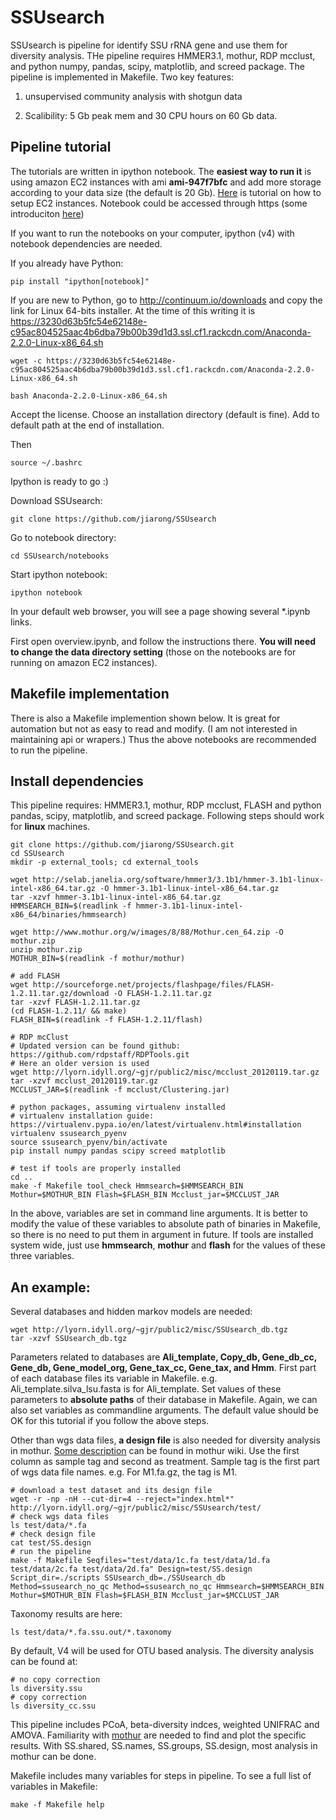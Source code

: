 SSUsearch
=========

SSUsearch is pipeline for identify SSU rRNA gene and use them for diversity analysis. THe pipeline requires HMMER3.1, mothur, RDP mcclust, and python numpy, pandas, scipy, matplotlib, and screed package. The pipeline is implemented in Makefile. Two key features:

1. unsupervised community analysis with shotgun data

2. Scalibility: 5 Gb peak mem and 30 CPU hours on 60 Gb data.


Pipeline tutorial
------------------

The tutorials are written in ipython notebook. The **easiest way to run it** is using amazon EC2 instances with ami **ami-947f7bfc** and add more storage according to your data size (the default is 20 Gb). [Here](http://ged.msu.edu/angus/tutorials-2012/start-up-an-ec2-instance.html) is tutorial on how to setup EC2 instances. Notebook could be accessed through https (some introduciton [here](http://ged.msu.edu/angus/tutorials-2012/introducing-ipython-notebook.html))

If you want to run the notebooks on your computer, ipython (v4) with notebook dependencies are needed.

If you already have Python:

	pip install "ipython[notebook]"

If you are new to Python, go to http://continuum.io/downloads and copy the link for Linux 64-bits installer. At the time of this writing it is https://3230d63b5fc54e62148e-c95ac804525aac4b6dba79b00b39d1d3.ssl.cf1.rackcdn.com/Anaconda-2.2.0-Linux-x86_64.sh 

	wget -c https://3230d63b5fc54e62148e-c95ac804525aac4b6dba79b00b39d1d3.ssl.cf1.rackcdn.com/Anaconda-2.2.0-Linux-x86_64.sh

	bash Anaconda-2.2.0-Linux-x86_64.sh 

Accept the license.
Choose an installation directory (default is fine). 
Add to default path at the end of installation. 

Then 

	source ~/.bashrc

Ipython is ready to go :)

Download SSUsearch:

	git clone https://github.com/jiarong/SSUsearch

Go to notebook directory:

	cd SSUsearch/notebooks

Start ipython notebook: 

	ipython notebook

In your default web browser, you will see a page showing several *.ipynb links.

First open overview.ipynb, and follow the instructions there. **You will need to change the data directory setting** (those on the notebooks are for running on amazon EC2 instances).


Makefile implementation 
-----------------------
There is also a Makefile implemention shown below. It is great for automation but not as easy to read and modify. (I am not interested in maintaining api or wrapers.) Thus the above notebooks are recommended to run the pipeline.


Install dependencies
--------------------

This pipeline requires: HMMER3.1, mothur, RDP mcclust, FLASH and python pandas, scipy, matplotlib, and screed package. Following steps should work for **linux** machines.

	git clone https://github.com/jiarong/SSUsearch.git
	cd SSUsearch
	mkdir -p external_tools; cd external_tools

	wget http://selab.janelia.org/software/hmmer3/3.1b1/hmmer-3.1b1-linux-intel-x86_64.tar.gz -O hmmer-3.1b1-linux-intel-x86_64.tar.gz
	tar -xzvf hmmer-3.1b1-linux-intel-x86_64.tar.gz
	HMMSEARCH_BIN=$(readlink -f hmmer-3.1b1-linux-intel-x86_64/binaries/hmmsearch)

	wget http://www.mothur.org/w/images/8/88/Mothur.cen_64.zip -O mothur.zip
	unzip mothur.zip
	MOTHUR_BIN=$(readlink -f mothur/mothur)

	# add FLASH
	wget http://sourceforge.net/projects/flashpage/files/FLASH-1.2.11.tar.gz/download -O FLASH-1.2.11.tar.gz
	tar -xzvf FLASH-1.2.11.tar.gz
	(cd FLASH-1.2.11/ && make)
	FLASH_BIN=$(readlink -f FLASH-1.2.11/flash)

	# RDP mcClust
	# Updated version can be found github:  https://github.com/rdpstaff/RDPTools.git
	# Here an older version is used
	wget http://lyorn.idyll.org/~gjr/public2/misc/mcclust_20120119.tar.gz
	tar -xzvf mcclust_20120119.tar.gz
	MCCLUST_JAR=$(readlink -f mcclust/Clustering.jar)

	# python packages, assuming virtualenv installed
	# virtualenv installation guide: https://virtualenv.pypa.io/en/latest/virtualenv.html#installation
	virtualenv ssusearch_pyenv
	source ssusearch_pyenv/bin/activate
	pip install numpy pandas scipy screed matplotlib

	# test if tools are properly installed
	cd ..
	make -f Makefile tool_check Hmmsearch=$HMMSEARCH_BIN Mothur=$MOTHUR_BIN Flash=$FLASH_BIN Mcclust_jar=$MCCLUST_JAR

In the above, variables are set in command line arguments. It is better to modify the value of these variables to absolute path of binaries in Makefile, so there is no need to put them in argument in future. If tools are installed system wide, just use **hmmsearch**, **mothur** and **flash** for the values of these three variables. 

An example:
-----------------

Several databases and hidden markov models are needed: 

	wget http://lyorn.idyll.org/~gjr/public2/misc/SSUsearch_db.tgz
	tar -xzvf SSUsearch_db.tgz

Parameters related to databases are **Ali_template, Copy_db, Gene_db_cc, Gene_db, Gene_model_org, Gene_tax_cc, Gene_tax, and Hmm**. First part of each database files its variable in Makefile. e.g. Ali_template.silva_lsu.fasta is for Ali_template. Set values of these parameters to **absolute paths** of their database in Makefile. Again, we can also set variables as commandline arguments. The default value should be OK for this tutorial if you follow the above steps.

Other than wgs data files, **a design file** is also needed for diversity analysis in mothur. [Some description](http://www.mothur.org/wiki/Design_header_file) can be found in mothur wiki. Use the first column as sample tag and second as treatment. Sample tag is the first part of wgs data file names. e.g. For M1.fa.gz, the tag is M1.

	# download a test dataset and its design file
	wget -r -np -nH --cut-dir=4 --reject="index.html*" http://lyorn.idyll.org/~gjr/public2/misc/SSUsearch/test/
	# check wgs data files
	ls test/data/*.fa
	# check design file
	cat test/SS.design
	# run the pipeline
	make -f Makefile Seqfiles="test/data/1c.fa test/data/1d.fa test/data/2c.fa test/data/2d.fa" Design=test/SS.design Script_dir=./scripts SSUsearch_db=./SSUsearch_db Method=ssusearch_no_qc Method=ssusearch_no_qc Hmmsearch=$HMMSEARCH_BIN Mothur=$MOTHUR_BIN Flash=$FLASH_BIN Mcclust_jar=$MCCLUST_JAR 

Taxonomy results are here:

	ls test/data/*.fa.ssu.out/*.taxonomy

By default, V4 will be used for OTU based analysis. The diversity analysis can be found at:

	# no copy correction
	ls diversity.ssu
	# copy correction
	ls diversity_cc.ssu

This pipeline includes PCoA, beta-diversity indces, weighted UNIFRAC and AMOVA. Familiarity with [mothur](http://www.mothur.org/wiki/Schloss_SOP) are needed to find and plot the specific results. With SS.shared, SS.names, SS.groups, SS.design, most analysis in mothur can be done.

Makefile includes many variables for steps in pipeline. To see a full list of variables in Makefile:

	make -f Makefile help


